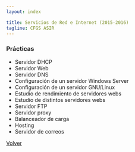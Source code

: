 ```yaml
---
layout: index

title: Servicios de Red e Internet (2015-2016)
tagline: CFGS ASIR
---
```


### Prácticas

* Servidor DHCP
* Servidor Web
* Servidor DNS
* Configuración de un servidor Windows Server
* Configuración de un servidor GNU/Linux
* Estudio de rendimiento de servidores webs
* Estudio de distintos servidores webs
* Servidor FTP
* Servidor proxy
* Balanceador de carga
* Hosting
* Servidor de correos

[Volver](http://josedom24.github.io/mod/)
